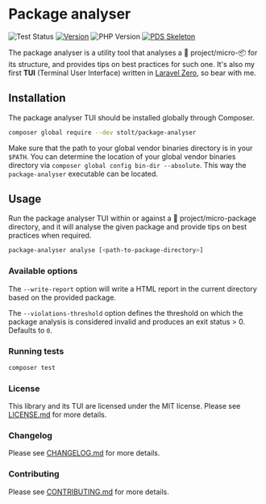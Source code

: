 # Package analyser

![Test Status](https://github.com/raphaelstolt/package-analyser/workflows/test/badge.svg)
[![Version](http://img.shields.io/packagist/v/stolt/package-analyser.svg?style=flat)](https://packagist.org/packages/stolt/package-analyser)
![PHP Version](https://img.shields.io/badge/php-8.2+-ff69b4.svg)
[![PDS Skeleton](https://img.shields.io/badge/pds-skeleton-blue.svg?style=flat)](https://github.com/php-pds/skeleton)

The package analyser is a utility tool that analyses a 🐘 project/micro-📦
for its structure, and provides tips on best practices for such one. It's also my first __TUI__ (Terminal User Interface)
written in [Laravel Zero](https://laravel-zero.com/), so bear with me.

## Installation

The package analyser TUI should be installed globally through Composer.

``` bash
composer global require --dev stolt/package-analyser
```

Make sure that the path to your global vendor binaries directory is in your `$PATH`.
You can determine the location of your global vendor binaries directory via
`composer global config bin-dir --absolute`. This way the `package-analyser`
executable can be located.

## Usage

Run the package analyser TUI within or against a 🐘 project/micro-package directory, and it will analyse
the given package and provide tips on best practices when required.

``` bash
package-analyser analyse [<path-to-package-directory>]
```

### Available options

The `--write-report` option will write a HTML report in the current directory based on the provided package.

The `--violations-threshold` option defines the threshold on which the package analysis is considered invalid 
and produces an exit status > 0. Defaults to `0`.

### Running tests

``` bash
composer test
```

### License

This library and its TUI are licensed under the MIT license. Please see [LICENSE.md](LICENSE.md) for more details.

### Changelog

Please see [CHANGELOG.md](CHANGELOG.md) for more details.

### Contributing

Please see [CONTRIBUTING.md](.github/CONTRIBUTING.md) for more details.
